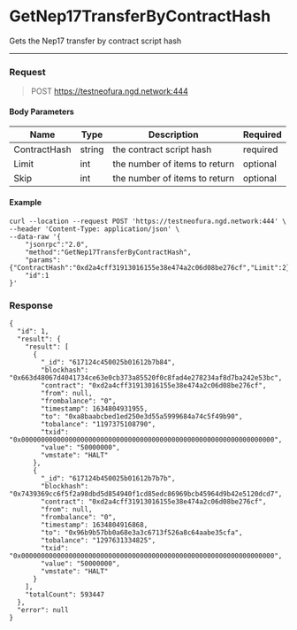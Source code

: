 # GetNep17TransferByContractHash
Gets the Nep17 transfer by contract script hash
<hr>

### Request

> POST https://testneofura.ngd.network:444

#### Body Parameters

|    Name    | Type | Description | Required |
| ---------- | --- |    ------    | ----|
| ContractHash     | string|  the contract script hash| required|
| Limit    | int|  the number of items to return| optional|
| Skip    | int|  the number of items to return| optional |


#### Example
```
curl --location --request POST 'https://testneofura.ngd.network:444' \
--header 'Content-Type: application/json' \
--data-raw '{
    "jsonrpc":"2.0",
    "method":"GetNep17TransferByContractHash",
    "params":{"ContractHash":"0xd2a4cff31913016155e38e474a2c06d08be276cf","Limit":2},
    "id":1
}'
```
### Response
```json5
{
  "id": 1,
  "result": {
    "result": [
      {
        "_id": "617124c450025b01612b7b84",
        "blockhash": "0x663d48067d4041734ce63e0cb373a85520f0c8fad4e278234af8d7ba242e53bc",
        "contract": "0xd2a4cff31913016155e38e474a2c06d08be276cf",
        "from": null,
        "frombalance": "0",
        "timestamp": 1634804931955,
        "to": "0xa8baabcbed1ed250e3d55a5999684a74c5f49b90",
        "tobalance": "1197375108790",
        "txid": "0x0000000000000000000000000000000000000000000000000000000000000000",
        "value": "50000000",
        "vmstate": "HALT"
      },
      {
        "_id": "617124b450025b01612b7b7b",
        "blockhash": "0x7439369cc6f5f2a98dbd5d854940f1cd85edc86969bcb45964d9b42e5120dcd7",
        "contract": "0xd2a4cff31913016155e38e474a2c06d08be276cf",
        "from": null,
        "frombalance": "0",
        "timestamp": 1634804916868,
        "to": "0x96b9b57bb0a68e3a3c6713f526a8c64aabe35cfa",
        "tobalance": "1297631334825",
        "txid": "0x0000000000000000000000000000000000000000000000000000000000000000",
        "value": "50000000",
        "vmstate": "HALT"
      }
    ],
    "totalCount": 593447
  },
  "error": null
}
```
